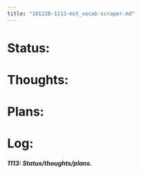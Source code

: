 ```yaml
---
title: "181220-1113-mst_vocab-scraper.md"
---
```


# Status:


# Thoughts:


# Plans:


# Log:

##### 1113: Status/thoughts/plans.
